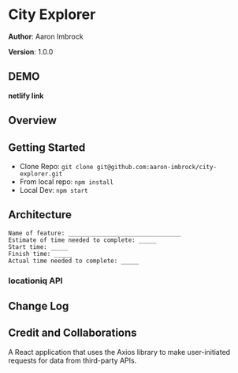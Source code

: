 # City Explorer

**Author**:  Aaron Imbrock

**Version**: 1.0.0

## DEMO

**netlify link**

## Overview
<!-- Provide a high level overview of what this application is and why you are building it, beyond the fact that it's an assignment for this class. (i.e. What's your problem domain?) -->

## Getting Started
- Clone Repo:      `git clone git@github.com:aaron-imbrock/city-explorer.git`
- From local repo: `npm install`
- Local Dev:       `npm start`

## Architecture

    Name of feature: ________________________________
    Estimate of time needed to complete: _____
    Start time: _____
    Finish time: _____
    Actual time needed to complete: _____
    
### locationiq API

## Change Log
<!-- Use this area to document the iterative changes made to your application as each feature is successfully implemented. Use time stamps. Here's an example:

01-01-2001 4:59pm - Application now has a fully-functional express server, with a GET route for the location resource. -->

## Credit and Collaborations
<!-- Give credit (and a link) to other people or resources that helped you build this application. -->
A React application that uses the Axios library to make user-initiated requests for data from third-party APIs.



